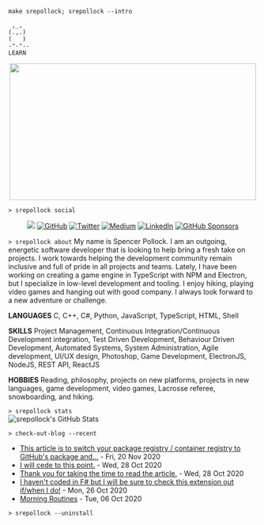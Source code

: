 `make srepollock; srepollock --intro`
```
 ,_,
(.,.)
(   )
-"-"--
LEARN
 ```
<p align="center">
<img width=498 height=276 src=https://external-content.duckduckgo.com/iu/?u=https%3A%2F%2Fmedia1.tenor.com%2Fimages%2Fa4cd3a19ae2b3ebbca19e4f022e660e4%2Ftenor.gif%3Fitemid%3D8645601&f=1&nofb=1 />
</p>  

 `> srepollock social`
 
<p align="center">
  <img src="https://img.shields.io/static/v1?label=&message=Personal-Website&color=brightgreen&link=https://spollock.ca" /img>
	<a href="https://github.com/srepollock"><img src="https://img.shields.io/github/followers/srepollock.svg?label=GitHub&style=social" alt="GitHub"></a>
	<a href="https://twitter.com/srepollock"><img src="https://img.shields.io/twitter/follow/srepollock?label=Twitter&style=social" alt="Twitter"></a>
  <a href="https://medium.com/@srepollock"><img src="https://img.shields.io/badge/Medium--_.svg?label=Medium&style=social" alt="Medium" /></a>
	<a href="https://www.linkedin.com/in/srepollock"><img src="https://img.shields.io/badge/LinkedIn--_.svg?style=social&logo=linkedin" alt="LinkedIn"></a>
	<a href="https://github.com/sponsors/srepollock"><img src="https://img.shields.io/badge/GitHub_Sponsors--_.svg?style=social&logo=github&logoColor=EA4AAA" alt="GitHub Sponsors"></a>
</p>

`> srepollock about`
My name is Spencer Pollock. I am an outgoing, energetic software developer that is looking to help bring a fresh take on projects. I work towards helping the development community remain inclusive and full of pride in all projects and teams. Lately, I have been working on creating a game engine in TypeScript with NPM and Electron, but I specialize in low-level development and tooling. I enjoy hiking, playing video games and hanging out with good company. I always look forward to a new adventure or challenge.

**LANGUAGES**
C, C++, C#, Python, JavaScript, TypeScript, HTML, Shell

**SKILLS**
Project Management, Continuous Integration/Continuous Development integration, Test Driven Development, Behaviour Driven Development, Automated Systems, System Administration, Agile development, UI/UX design, Photoshop, Game Development, ElectronJS, NodeJS, REST API, ReactJS

**HOBBIES**
Reading, philosophy, projects on new platforms, projects in new languages, game development, video games, Lacrosse referee, snowboarding, and hiking.

`> srepollock stats`  
![srepollock's GitHub Stats](https://github-readme-stats.vercel.app/api?username=srepollock&show_icons=true&theme=cobalt)

`> check-out-blog --recent`
<!-- blog starts -->
* [This article is to switch your package registry / container registry to GitHub's package and…](https://medium.com/@srepollock/this-article-is-to-switch-your-package-registry-container-registry-to-githubs-package-and-2e8cbef4eac9?source=rss-946d079fd083------2) - Fri, 20 Nov 2020
* [I will cede to this point.](https://medium.com/@srepollock/i-will-cede-to-this-point-ec902fa3e15f?source=rss-946d079fd083------2) - Wed, 28 Oct 2020
* [Thank you for taking the time to read the article.](https://medium.com/@srepollock/thank-you-for-taking-the-time-to-read-the-article-f020c55cbe07?source=rss-946d079fd083------2) - Wed, 28 Oct 2020
* [I haven't coded in F# but I will be sure to check this extension out if/when I do!](https://medium.com/@srepollock/i-havent-coded-in-f-but-i-will-be-sure-to-check-this-extension-out-if-when-i-do-891a4f1c2c16?source=rss-946d079fd083------2) - Mon, 26 Oct 2020
* [Morning Routines](https://medium.com/@srepollock/morning-routines-dc081e5c9585?source=rss-946d079fd083------2) - Tue, 06 Oct 2020
<!-- blog ends -->

`> srepollock --uninstall`
